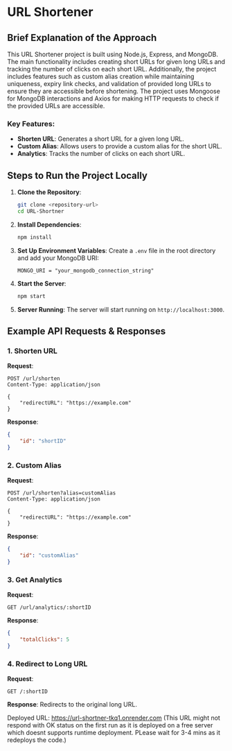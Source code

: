 # URL Shortener

## Brief Explanation of the Approach

This URL Shortener project is built using Node.js, Express, and MongoDB. The main functionality includes creating short URLs for given long URLs and tracking the number of clicks on each short URL. Additionally, the project includes features such as custom alias creation while maintaining uniqueness, expiry link checks, and validation of provided long URLs to ensure they are accessible before shortening. The project uses Mongoose for MongoDB interactions and Axios for making HTTP requests to check if the provided URLs are accessible.

### Key Features:
- **Shorten URL**: Generates a short URL for a given long URL.
- **Custom Alias**: Allows users to provide a custom alias for the short URL.
- **Analytics**: Tracks the number of clicks on each short URL.

## Steps to Run the Project Locally

1. **Clone the Repository**:
    ```sh
    git clone <repository-url>
    cd URL-Shortner
    ```

2. **Install Dependencies**:
    ```sh
    npm install
    ```

3. **Set Up Environment Variables**:
    Create a `.env` file in the root directory and add your MongoDB URI:
    ```env
    MONGO_URI = "your_mongodb_connection_string"
    ```

4. **Start the Server**:
    ```sh
    npm start
    ```

5. **Server Running**:
    The server will start running on `http://localhost:3000`.

## Example API Requests & Responses

### 1. Shorten URL

**Request**:
```http
POST /url/shorten
Content-Type: application/json

{
    "redirectURL": "https://example.com"
}
```

**Response**:
```json
{
    "id": "shortID"
}
```

### 2. Custom Alias

**Request**:
```http
POST /url/shorten?alias=customAlias
Content-Type: application/json

{
    "redirectURL": "https://example.com"
}
```

**Response**:
```json
{
    "id": "customAlias"
}
```

### 3. Get Analytics

**Request**:
```http
GET /url/analytics/:shortID
```

**Response**:
```json
{
    "totalClicks": 5
}
```

### 4. Redirect to Long URL

**Request**:
```http
GET /:shortID
```

**Response**:
Redirects to the original long URL.

Deployed URL: https://url-shortner-tkq1.onrender.com
(This URL might not respond with OK status on the first run as it is deployed on a free server which doesnt supports runtime deployment. PLease wait for 3-4 mins as it redeploys the code.)
